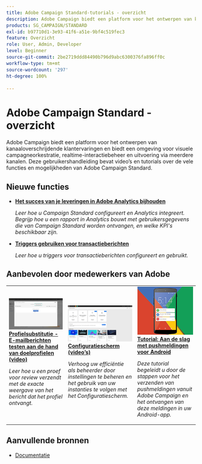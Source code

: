 ```yaml
---
title: Adobe Campaign Standard-tutorials - overzicht
description: Adobe Campaign biedt een platform voor het ontwerpen van kanaaloverschrijdende klantervaringen en biedt een omgeving voor visuele campagnelay-out, real-time interactiebeheer en kanaaloverschrijdende uitvoering. Deze gebruikershandleiding bevat video’s en tutorials over de vele functies en mogelijkheden van Adobe Campaign Standard.
products: SG_CAMPAIGN/STANDARD
exl-id: b97710d1-3e93-41f6-a51e-9bf4c519fec3
feature: Overzicht
role: User, Admin, Developer
level: Beginner
source-git-commit: 2be2719ddd84490b796d9abc6300376fa896ff0c
workflow-type: tm+mt
source-wordcount: '297'
ht-degree: 100%

---
```


# Adobe Campaign Standard - overzicht

Adobe Campaign biedt een platform voor het ontwerpen van kanaaloverschrijdende klantervaringen en biedt een omgeving voor visuele campagneorkestratie, realtime-interactiebeheer en uitvoering via meerdere kanalen. Deze gebruikershandleiding bevat video’s en tutorials over de vele functies en mogelijkheden van Adobe Campaign Standard.

## Nieuwe functies

* **[Het succes van je leveringen in Adobe Analytics bijhouden](/help/integrations/track-the-success-of-your-deliveries-in-analytics.md)**

   *Leer hoe u Campaign Standard configureert en Analytics integreert. Begrijp hoe u een rapport in Analytics bouwt met gebruikersgegevens die van Campaign Standard worden ontvangen, en welke KPI&#39;s beschikbaar zijn.*

* **[Triggers gebruiken voor transactieberichten](/help/integrations/using-triggers-for-transactional-messaging-overview.md)**

   *Leer hoe u triggers voor transactieberichten configureert en gebruikt.*

## Aanbevolen door medewerkers van Adobe

<table>
<tr>
  <td>
    <a href="./communication-channels/email/profile-substitution.md"> 
      <img alt="Profielsubstitutie - E-mailberichten testen aan de hand van doelprofielen (video)" src="./assets/substitution_tab.png"/>
    </a>
    <div>
      <a href="./communication-channels/email/profile-substitution.md">
    <strong>Profielsubstitutie - E-mailberichten testen aan de hand van doelprofielen (video)</strong>
    </a>
    </div>
    <p>
    <em>Leer hoe u een proef voor review verzendt met de exacte weergave van het bericht dat het profiel ontvangt.</em>
    <p>
  </td>
   <td>
    <a href="https://docs.adobe.com/content/help/nl-NL/campaign-standard-learn/control-panel/control-panel-overview.html">
      <img alt="Configuratiescherm (video’s)" src="./assets/control-panel.png" />
    </a>
    <div>
    <a href="https://docs.adobe.com/content/help/nl-NL/campaign-standard-learn/control-panel/control-panel-overview.html">
    <strong>Configuratiescherm (video’s)</strong>
    </a>
    </div>
    <p>
    <em> Verhoog uw efficiëntie als beheerder door instellingen te beheren en het gebruik van uw instanties te volgen met het Configuratiescherm.</em>
    <p>
  </td>
  <td>
    <a href="https://docs.adobe.com/content/help/nl-NL/campaign-standard-learn/getting-started-with-push-notifications-android/introduction.html">
      <img alt="Tutorial: Aan de slag met pushmeldingen voor Android" src="./assets/push-for-android.png" />
    </a>
    <div>
      <a href="https://docs.adobe.com/content/help/en/campaign-standard-learn/getting-started-with-push-notifications-android/introduction.html">
    <strong>Tutorial: Aan de slag met pushmeldingen voor Android</strong>
    </a>
    </div>
    <p>
    <em>Deze tutorial begeleidt u door de stappen voor het verzenden van pushmeldingen vanuit Adobe Campaign en het ontvangen van deze meldingen in uw Android-app. </em>
    <p>
  </td>
</tr>
</table>

## Aanvullende bronnen

* [Documentatie](https://docs.adobe.com/content/help/nl-NL/campaign-standard/using/campaign-standard-home.html)

